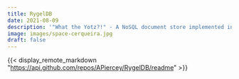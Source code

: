 ```yaml
---
title: RygelDB
date: 2021-08-09
description: '"What the Yotz?!" - A NoSQL document store implemented in Go.'
image: images/space-cerqueira.jpg
draft: false
---
```

{{< display_remote_markdown "https://api.github.com/repos/APiercey/RygelDB/readme" >}}
